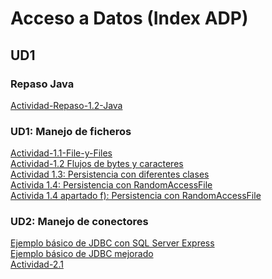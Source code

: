 # Acceso a Datos (Index ADP)
## UD1
### Repaso Java
[Actividad-Repaso-1.2-Java](https://github.com/adp-code-2223/Actividad-Repaso-1.2-Java.git)

### UD1: Manejo de ficheros
[Actividad-1.1-File-y-Files](https://github.com/adp-code-2223/Actividad-1.1-File-y-Files)   
[Actividad-1.2 Flujos de bytes y caracteres](https://github.com/adp-code-2223/Actividad1.2) <br/>
[Actividad 1.3: Persistencia con diferentes clases](https://github.com/adp-code-2223/Actividad1.3) <br/>
[Activida 1.4: Persistencia con RandomAccessFile](https://github.com/adp-code-2223/Actividad1.4) <br/>
[Activida 1.4 apartado f): Persistencia con RandomAccessFile](https://github.com/adp-code-2223/Actividad1.4f-)


### UD2: Manejo de conectores
[Ejemplo básico de JDBC con SQL Server Express](https://github.com/adp-code-2223/UD2_EjemploBasicoJDBC_SQLServer.git)<br/>
[Ejemplo básico de JDBC mejorado](https://github.com/adp-code-2223/UD2_EjemploBasicoMejoradoJDBC.git)<br/>
[Actividad-2.1](https://github.com/adp-code-2223/Actividad2.1.git)<br/>
